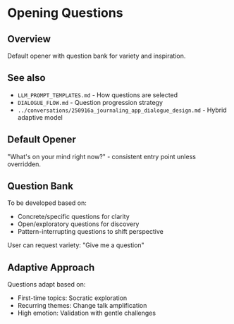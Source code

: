 # Opening Questions

## Overview

Default opener with question bank for variety and inspiration.

## See also

- `LLM_PROMPT_TEMPLATES.md` - How questions are selected
- `DIALOGUE_FLOW.md` - Question progression strategy
- `../conversations/250916a_journaling_app_dialogue_design.md` - Hybrid adaptive model

## Default Opener

"What's on your mind right now?" - consistent entry point unless overridden.

## Question Bank

To be developed based on:
- Concrete/specific questions for clarity
- Open/exploratory questions for discovery
- Pattern-interrupting questions to shift perspective

User can request variety: "Give me a question"

## Adaptive Approach

Questions adapt based on:
- First-time topics: Socratic exploration
- Recurring themes: Change talk amplification
- High emotion: Validation with gentle challenges